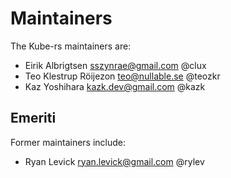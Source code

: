 # Maintainers

The Kube-rs maintainers are:

* Eirik Albrigtsen <sszynrae@gmail.com> @clux
* Teo Klestrup Röijezon <teo@nullable.se> @teozkr
* Kaz Yoshihara <kazk.dev@gmail.com> @kazk

## Emeriti

Former maintainers include:

* Ryan Levick <ryan.levick@gmail.com> @rylev

<!--
# Adding a new maintainer

* Submit a PR modifying this file
* Obtain approvals per governance.md
* Invite maintainer to
  https://github.com/orgs/kube-rs/teams/maintainers/members
* Invite maintainer to https://github.com/orgs/kube-rs/people
-->
